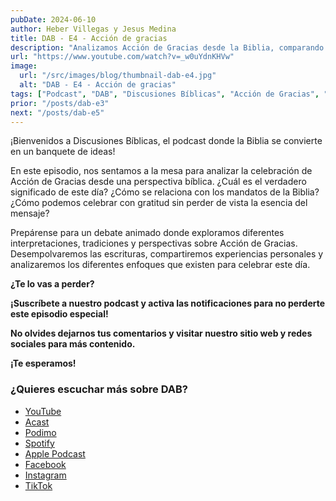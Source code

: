 ```yaml
---
pubDate: 2024-06-10
author: Heber Villegas y Jesus Medina
title: DAB - E4 - Acción de gracias
description: "Analizamos Acción de Gracias desde la Biblia, comparando tradiciones, mandatos y formas de celebrar con un corazón agradecido."
url: "https://www.youtube.com/watch?v=_w0uYdnKHVw"
image:
  url: "/src/images/blog/thumbnail-dab-e4.jpg"
  alt: "DAB - E4 - Acción de gracias"
tags: ["Podcast", "DAB", "Discusiones Bíblicas", "Acción de Gracias", "Thanksgiving"]
prior: "/posts/dab-e3"
next: "/posts/dab-e5"
---
```


¡Bienvenidos a Discusiones Bíblicas, el podcast donde la Biblia se convierte en un banquete de ideas!

En este episodio, nos sentamos a la mesa para analizar la celebración de Acción de Gracias desde una perspectiva bíblica. ¿Cuál es el verdadero significado de este día? ¿Cómo se relaciona con los mandatos de la Biblia? ¿Cómo podemos celebrar con gratitud sin perder de vista la esencia del mensaje?

Prepárense para un debate animado donde exploramos diferentes interpretaciones, tradiciones y perspectivas sobre Acción de Gracias. Desempolvaremos las escrituras, compartiremos experiencias personales y analizaremos los diferentes enfoques que existen para celebrar este día.

**¿Te lo vas a perder?**

**¡Suscríbete a nuestro podcast y activa las notificaciones para no perderte este episodio especial!**

**No olvides dejarnos tus comentarios y visitar nuestro sitio web y redes sociales para más contenido.**

**¡Te esperamos!**

### **¿Quieres escuchar más sobre DAB?**

- [YouTube](https://www.youtube.com/@discusionesbiblicas)
- [Acast](https://shows.acast.com/discusionesbiblicas)
- [Podimo](https://share.podimo.com/podcast/ef93b5a2-8bd4-4105-abe3-3c1cffa718b7?creatorId=e12b0f6c-3337-4ab7-abd1-5647481bc9fb&key=GePw0UCkvjln&source=ln&from=studio)
- [Spotify](https://open.spotify.com/show/6YUuB3dgq7vaLK6YVXvs7Q)
- [Apple Podcast](https://podcasts.apple.com/mx/podcast/discusiones-biblicas/id1645841221)
- [Facebook](https://www.facebook.com/discusionesbiblicas)
- [Instagram](https://www.instagram.com/discusionesbiblicas/)
- [TikTok](https://www.tiktok.com/@discusionesbiblicas)

